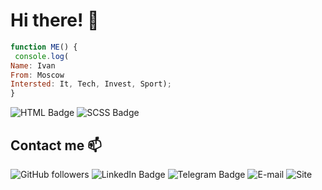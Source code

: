 # Hi there! :wave:

```javascript
function ME() {
 console.log(
Name: Ivan
From: Moscow
Intersted: It, Tech, Invest, Sport);
}
```
![HTML Badge](https://img.shields.io/badge/Know-HTML-yellow)
![SCSS Badge](https://img.shields.io/badge/Know-SCSS-yellow)


## Contact me :mailbox:

![GitHub followers](https://img.shields.io/github/followers/IvanK0405?label=Follow%20me&style=social)
![LinkedIn Badge](https://img.shields.io/badge/LinkedIn-Follow-blue)
![Telegram Badge](https://img.shields.io/badge/Telegram-%40idkozlov-blue)
![E-mail](https://img.shields.io/badge/Email-dd-blue)
![Site](https://img.shields.io/badge/idkozlov.ru-in%20progress...-9cf)


